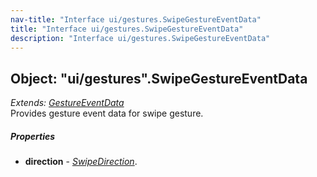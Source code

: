 ```yaml
---
nav-title: "Interface ui/gestures.SwipeGestureEventData"
title: "Interface ui/gestures.SwipeGestureEventData"
description: "Interface ui/gestures.SwipeGestureEventData"
---
```

## Object: "ui/gestures".SwipeGestureEventData  
_Extends:_ [_GestureEventData_](../../ui/gestures/GestureEventData.md)  
Provides gesture event data for swipe gesture.

##### Properties
 - **direction** - [_SwipeDirection_](../../ui/gestures/SwipeDirection.md).